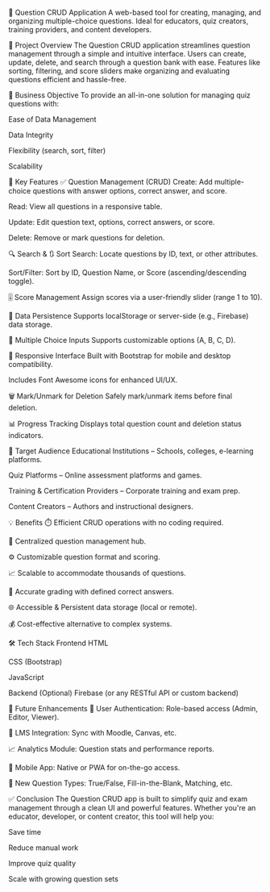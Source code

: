 📝 Question CRUD Application
A web-based tool for creating, managing, and organizing multiple-choice questions. Ideal for educators, quiz creators, training providers, and content developers.

🚀 Project Overview
The Question CRUD application streamlines question management through a simple and intuitive interface. Users can create, update, delete, and search through a question bank with ease. Features like sorting, filtering, and score sliders make organizing and evaluating questions efficient and hassle-free.

🎯 Business Objective
To provide an all-in-one solution for managing quiz questions with:

Ease of Data Management

Data Integrity

Flexibility (search, sort, filter)

Scalability

🌟 Key Features
✅ Question Management (CRUD)
Create: Add multiple-choice questions with answer options, correct answer, and score.

Read: View all questions in a responsive table.

Update: Edit question text, options, correct answers, or score.

Delete: Remove or mark questions for deletion.

🔍 Search & 🔃 Sort
Search: Locate questions by ID, text, or other attributes.

Sort/Filter: Sort by ID, Question Name, or Score (ascending/descending toggle).

🎚️ Score Management
Assign scores via a user-friendly slider (range 1 to 10).

💾 Data Persistence
Supports localStorage or server-side (e.g., Firebase) data storage.

🔢 Multiple Choice Inputs
Supports customizable options (A, B, C, D).

📱 Responsive Interface
Built with Bootstrap for mobile and desktop compatibility.

Includes Font Awesome icons for enhanced UI/UX.

🗑️ Mark/Unmark for Deletion
Safely mark/unmark items before final deletion.

📊 Progress Tracking
Displays total question count and deletion status indicators.

👥 Target Audience
Educational Institutions – Schools, colleges, e-learning platforms.

Quiz Platforms – Online assessment platforms and games.

Training & Certification Providers – Corporate training and exam prep.

Content Creators – Authors and instructional designers.

💡 Benefits
⏱️ Efficient CRUD operations with no coding required.

🧠 Centralized question management hub.

⚙️ Customizable question format and scoring.

📈 Scalable to accommodate thousands of questions.

🧾 Accurate grading with defined correct answers.

🌐 Accessible & Persistent data storage (local or remote).

💰 Cost-effective alternative to complex systems.

🛠️ Tech Stack
Frontend
HTML

CSS (Bootstrap)

JavaScript

Backend (Optional)
Firebase (or any RESTful API or custom backend)

🔮 Future Enhancements
🔐 User Authentication: Role-based access (Admin, Editor, Viewer).

🔗 LMS Integration: Sync with Moodle, Canvas, etc.

📈 Analytics Module: Question stats and performance reports.

📱 Mobile App: Native or PWA for on-the-go access.

🧩 New Question Types: True/False, Fill-in-the-Blank, Matching, etc.

✅ Conclusion
The Question CRUD app is built to simplify quiz and exam management through a clean UI and powerful features. Whether you're an educator, developer, or content creator, this tool will help you:

Save time

Reduce manual work

Improve quiz quality

Scale with growing question sets


